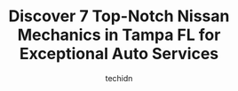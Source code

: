 ---
layout: ampstory
image: https://images.unsplash.com/photo-1636325781667-1bf90ed57efc?ixlib=rb-4.0.3&ixid=MnwxMjA3fDB8MHxwaG90by1wYWdlfHx8fGVufDB8fHx8&auto=format&fit=crop&w=640&h=853&q=80
author: techidn
featured: false
description: Discover the 7 best Nissan Mechanic in Tampa FL, USA and ensure your vehicle receives the highest quality of care. These trusted professionals are known for their skill, knowledge, and dedic
title: Discover 7 Top-Notch Nissan Mechanics in Tampa FL for Exceptional Auto Services
cover:
   title: Discover 7 Top-Notch Nissan Mechanics in Tampa FL for Exceptional Auto Services
   subtitle: Rickpate
   background: https://images.unsplash.com/photo-1636325781667-1bf90ed57efc?ixlib=rb-4.0.3&ixid=MnwxMjA3fDB8MHxwaG90by1wYWdlfHx8fGVufDB8fHx8&auto=format&fit=crop&w=640&h=853&q=80

pages: 
 - layout: thirds
   top: <h1>#1 Fix To Go Auto Care Center</h1>
   bottom: "<p>Went to get an oil change and get my car checks as the temp light had came on. $40 for the oil change and he comes in and says my coolant levels are find and no leaks I l</p>"
   background: https://www.knot35.com/toplist/wp-content/uploads/2023/06/best-nissan-mechanic-1-in-tampa-fl-1685832721.jpeg
   backgroundblur: true
 - layout: thirds
   top: <h1>#2 Honest1 Auto Care</h1>
   bottom: "<p>3010 W Gandy Blvd, Tampa, FL 33611, United States</p>"
   background: https://www.knot35.com/toplist/wp-content/uploads/2023/06/best-nissan-mechanic-2-in-tampa-fl-1685832722.png
   cta:
      link: https://www.knot35.com/toplist/discover-7-top-notch-nissan-mechanics-in-tampa-fl-for-exceptional-auto-services/
      text: Discover 7 Top-Notch Nissan Mechanics in Tampa FL for Exceptional Auto Services
 - layout: thirds
   top: <h1>#3 Nissan Brandon Service Center</h1>
   bottom: "<p>9920 E Adamo Dr A, Tampa, FL 33619, United States</p>"
   background: https://www.knot35.com/toplist/wp-content/uploads/2023/06/best-nissan-mechanic-3-in-tampa-fl-1685832723.jpeg
   cta:
      link: https://www.knot35.com/toplist/discover-7-top-notch-nissan-mechanics-in-tampa-fl-for-exceptional-auto-services/
      text: Discover 7 Top-Notch Nissan Mechanics in Tampa FL for Exceptional Auto Services
 - layout: thirds
   top: <h1>#4 Rennen Imports</h1>
   bottom: "<p>1615 N Himes Ave, Tampa, FL 33607, United States</p>"
   background: https://images.unsplash.com/photo-1618556658017-fd9c732d1360?ixlib=rb-4.0.3&ixid=MnwxMjA3fDB8MHxwaG90by1wYWdlfHx8fGVufDB8fHx8&auto=format&fit=crop&w=640&h=853&q=80
   cta:
      link: https://www.knot35.com/toplist/discover-7-top-notch-nissan-mechanics-in-tampa-fl-for-exceptional-auto-services/
      text: Discover 7 Top-Notch Nissan Mechanics in Tampa FL for Exceptional Auto Services
 - layout: thirds
   top: <h1>#5 German Auto Service</h1>
   bottom: "<p>5707 Palm River Rd, Tampa, FL 33619, United States</p>"
   background: https://images.unsplash.com/photo-1609083590460-7b8cc0ca65f8?ixlib=rb-4.0.3&ixid=MnwxMjA3fDB8MHxwaG90by1wYWdlfHx8fGVufDB8fHx8&auto=format&fit=crop&w=640&h=853&q=80
   cta:
      link: https://www.knot35.com/toplist/discover-7-top-notch-nissan-mechanics-in-tampa-fl-for-exceptional-auto-services/
      text: Discover 7 Top-Notch Nissan Mechanics in Tampa FL for Exceptional Auto Services
 - layout: thirds
   top: <h1>#6 Guys Automotive</h1>
   bottom: "<p>3049 W Hillsborough Ave, Tampa, FL 33614, United States</p>"
   background: https://images.unsplash.com/photo-1567360425618-1594206637d2?ixlib=rb-4.0.3&ixid=MnwxMjA3fDB8MHxwaG90by1wYWdlfHx8fGVufDB8fHx8&auto=format&fit=crop&w=640&h=853&q=80
   cta:
      link: https://www.knot35.com/toplist/discover-7-top-notch-nissan-mechanics-in-tampa-fl-for-exceptional-auto-services/
      text: Discover 7 Top-Notch Nissan Mechanics in Tampa FL for Exceptional Auto Services
 - layout: thirds
   top: <h1>#7 Mikes Garage & Auto Repair</h1>
   bottom: "<p>8767 N 50th St, Tampa, FL 33617, United States</p>"
   background: https://images.unsplash.com/photo-1489694553447-4c9339da310d?ixlib=rb-4.0.3&ixid=MnwxMjA3fDB8MHxwaG90by1wYWdlfHx8fGVufDB8fHx8&auto=format&fit=crop&w=640&h=853&q=80
   cta:
      link: https://www.knot35.com/toplist/discover-7-top-notch-nissan-mechanics-in-tampa-fl-for-exceptional-auto-services/
      text: Discover 7 Top-Notch Nissan Mechanics in Tampa FL for Exceptional Auto Services
 - layout: thirds
   middle: Continue reading...
   background: https://images.unsplash.com/photo-1541356665065-22676f35dd40?ixlib=rb-4.0.3&ixid=MnwxMjA3fDB8MHxwaG90by1wYWdlfHx8fGVufDB8fHx8&auto=format&fit=crop&w=640&h=853&q=80
   cta:
      link: https://www.knot35.com/toplist/discover-7-top-notch-nissan-mechanics-in-tampa-fl-for-exceptional-auto-services/
      text: Discover 7 Top-Notch Nissan Mechanics in Tampa FL for Exceptional Auto Services
      
---